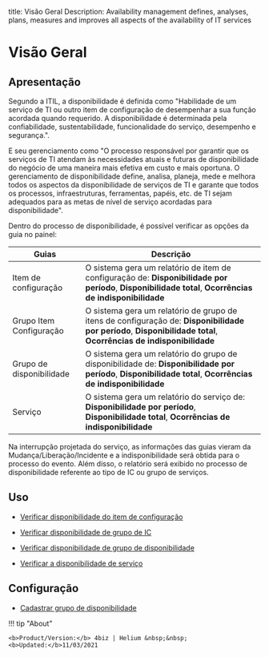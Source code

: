 title: Visão Geral
Description: Availability management defines, analyses, plans, measures and improves all aspects of the availability of IT services
# Visão Geral

Apresentação
----------------

Segundo a ITIL, a disponibilidade é definida como "Habilidade de um serviço de TI ou outro item de configuração de desempenhar a sua função acordada quando requerido. A disponibilidade é determinada pela confiabilidade, sustentabilidade, funcionalidade do serviço, desempenho e segurança.".

E seu gerenciamento como "O processo responsável por garantir que os serviços de TI atendam às necessidades atuais e futuras de disponibilidade do negócio de uma maneira mais efetiva em custo e mais oportuna. O gerenciamento de disponibilidade define, analisa, planeja, mede e melhora todos os aspectos da disponibilidade de serviços de TI e garante que todos os processos, infraestruturas, ferramentas, papéis, etc. de TI sejam adequados para as metas de nível de serviço acordadas para disponibilidade".

Dentro do processo de disponibilidade, é possível verificar as opções da guia no painel:

|Guias|Descrição|
|-|-|
|Item de configuração|O sistema gera um relatório de item de configuração de: **Disponibilidade por período**, **Disponibilidade total**, **Ocorrências de indisponibilidade**|
|Grupo Item Configuração|O sistema gera um relatório de grupo de itens de configuração de: **Disponibilidade por período**, **Disponibilidade total**, **Ocorrências de indisponibilidade**|
|Grupo de disponibilidade|O sistema gera um relatório do grupo de disponibilidade de: **Disponibilidade por período**, **Disponibilidade total**, **Ocorrências de indisponibilidade**|
|Serviço|O sistema gera um relatório do serviço de: **Disponibilidade por período**, **Disponibilidade total**, **Ocorrências de indisponibilidade**|

Na interrupção projetada do serviço, as informações das guias vieram da Mudança/Liberação/Incidente e a indisponibilidade será obtida para o processo do evento. Além disso, o relatório será exibido no processo de disponibilidade referente ao tipo de IC ou grupo de serviços.

Uso
-------

- [Verificar disponibilidade do item de configuração](/pt-br/4biz-helium/processes/availability/use/configuration-item-availability.html)

- [Verificar disponibilidade de grupo de IC](/pt-br/4biz-helium/processes/availability/use/CI-group-availability.html)

- [Verificar disponibilidade de grupo de disponibilidade](/pt-br/4biz-helium/processes/availability/use/availability-group.html)

- [Verificar a disponibilidade de serviço](/pt-br/4biz-helium/processes/availability/use/service-availability.html)

Configuração
-----------------

- [Cadastrar grupo de disponibilidade](/pt-br/4biz-helium/processes/availability/configuration/register-availability-group.html)

!!! tip "About"

    <b>Product/Version:</b> 4biz | Helium &nbsp;&nbsp;
    <b>Updated:</b>11/03/2021
